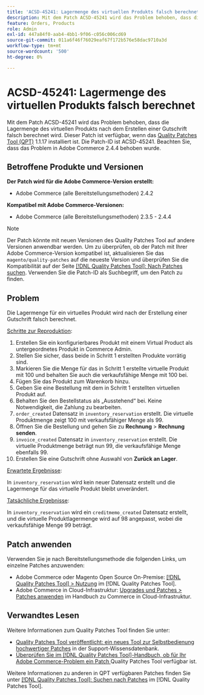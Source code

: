 ```yaml
---
title: 'ACSD-45241: Lagermenge des virtuellen Produkts falsch berechnet'
description: Mit dem Patch ACSD-45241 wird das Problem behoben, dass die Lagermenge des virtuellen Produkts nach dem Erstellen einer Gutschrift falsch berechnet wird. Dieser Patch ist verfügbar, wenn das [Quality Patches Tool (QPT)](https://experienceleague.adobe.com/de/docs/commerce-operations/tools/quality-patches-tool/quality-patches-tool-to-self-serve-quality-patches) 1.1.17 installiert ist. Die Patch-ID ist ACSD-45241. Beachten Sie, dass das Problem in Adobe Commerce 2.4.4 behoben wurde.
feature: Orders, Products
role: Admin
exl-id: 447a84f0-aab4-4bb1-9f06-c056c006cd69
source-git-commit: 011a6f46f76029eaf67f172b576e58dac9710a3d
workflow-type: tm+mt
source-wordcount: '500'
ht-degree: 0%

---
```


# ACSD-45241: Lagermenge des virtuellen Produkts falsch berechnet

Mit dem Patch ACSD-45241 wird das Problem behoben, dass die Lagermenge des virtuellen Produkts nach dem Erstellen einer Gutschrift falsch berechnet wird. Dieser Patch ist verfügbar, wenn das [Quality Patches Tool (QPT)](https://experienceleague.adobe.com/de/docs/commerce-operations/tools/quality-patches-tool/quality-patches-tool-to-self-serve-quality-patches) 1.1.17 installiert ist. Die Patch-ID ist ACSD-45241. Beachten Sie, dass das Problem in Adobe Commerce 2.4.4 behoben wurde.

## Betroffene Produkte und Versionen

**Der Patch wird für die Adobe Commerce-Version erstellt:**

* Adobe Commerce (alle Bereitstellungsmethoden) 2.4.2

**Kompatibel mit Adobe Commerce-Versionen:**

* Adobe Commerce (alle Bereitstellungsmethoden) 2.3.5 - 2.4.4

>[!NOTE]
>
>Der Patch könnte mit neuen Versionen des Quality Patches Tool auf andere Versionen anwendbar werden. Um zu überprüfen, ob der Patch mit Ihrer Adobe Commerce-Version kompatibel ist, aktualisieren Sie das `magento/quality-patches` auf die neueste Version und überprüfen Sie die Kompatibilität auf der Seite [[!DNL Quality Patches Tool]: Nach Patches suchen](https://experienceleague.adobe.com/de/docs/commerce-operations/tools/quality-patches-tool/quality-patches-tool-to-self-serve-quality-patches). Verwenden Sie die Patch-ID als Suchbegriff, um den Patch zu finden.

## Problem

Die Lagermenge für ein virtuelles Produkt wird nach der Erstellung einer Gutschrift falsch berechnet.

<u>Schritte zur Reproduktion</u>:

1. Erstellen Sie ein konfigurierbares Produkt mit einem Virtual Product als untergeordnetes Produkt in Commerce Admin.
1. Stellen Sie sicher, dass beide in Schritt 1 erstellten Produkte vorrätig sind.
1. Markieren Sie die Menge für das in Schritt 1 erstellte virtuelle Produkt mit 100 und behalten Sie auch die verkaufsfähige Menge mit 100 bei.
1. Fügen Sie das Produkt zum Warenkorb hinzu.
1. Geben Sie eine Bestellung mit dem in Schritt 1 erstellten virtuellen Produkt auf.
1. Behalten Sie den Bestellstatus als „Ausstehend“ bei. Keine Notwendigkeit, die Zahlung zu bearbeiten.
1. `order_created` Datensatz in `inventory_reservation` erstellt. Die virtuelle Produktmenge zeigt 100 mit verkaufsfähiger Menge als 99.
1. Öffnen Sie die Bestellung und gehen Sie zu **Rechnung** > **Rechnung senden**.
1. `invoice_created` Datensatz in `inventory_reservation` erstellt. Die virtuelle Produktmenge beträgt nun 99, die verkaufsfähige Menge ebenfalls 99.
1. Erstellen Sie eine Gutschrift ohne Auswahl von **Zurück an Lager**.

<u>Erwartete Ergebnisse</u>:

In `inventory_reservation` wird kein neuer Datensatz erstellt und die Lagermenge für das virtuelle Produkt bleibt unverändert.

<u>Tatsächliche Ergebnisse</u>:

In `inventory_reservation` wird ein `creditmemo_created` Datensatz erstellt, und die virtuelle Produktlagermenge wird auf 98 angepasst, wobei die verkaufsfähige Menge 99 beträgt.

## Patch anwenden

Verwenden Sie je nach Bereitstellungsmethode die folgenden Links, um einzelne Patches anzuwenden:

* Adobe Commerce oder Magento Open Source On-Premise: [[!DNL Quality Patches Tool] > Nutzung](/help/tools/quality-patches-tool/usage.md) im [!DNL Quality Patches Tool].
* Adobe Commerce in Cloud-Infrastruktur: [Upgrades und Patches > Patches anwenden](https://experienceleague.adobe.com/docs/commerce-cloud-service/user-guide/develop/upgrade/apply-patches.html?lang=de) im Handbuch zu Commerce in Cloud-Infrastruktur.

## Verwandtes Lesen

Weitere Informationen zum Quality Patches Tool finden Sie unter:

* [Quality Patches Tool veröffentlicht: ein neues Tool zur Selbstbedienung hochwertiger Patches](https://experienceleague.adobe.com/de/docs/commerce-operations/tools/quality-patches-tool/quality-patches-tool-to-self-serve-quality-patches) in der Support-Wissensdatenbank.
* [Überprüfen Sie im [!DNL Quality Patches Tool]-Handbuch, ob für Ihr Adobe Commerce-Problem ein Patch ](/help/tools/quality-patches-tool/patches-available-in-qpt/check-patch-for-magento-issue-with-magento-quality-patches.md) Quality Patches Tool verfügbar ist.

Weitere Informationen zu anderen in QPT verfügbaren Patches finden Sie unter [[!DNL Quality Patches Tool]: Suchen nach Patches](https://experienceleague.adobe.com/tools/commerce-quality-patches/index.html?lang=de) im [!DNL Quality Patches Tool].
